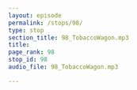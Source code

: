 ```yaml
---
layout: episode
permalink: /stops/98/
type: stop
section_title: 98_TobaccoWagon.mp3
title: 
page_rank: 98
stop_id: 98
audio_file: 98_TobaccoWagon.mp3

---
```

